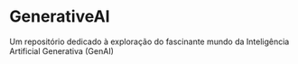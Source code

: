 # GenerativeAI
Um repositório dedicado à exploração do fascinante mundo da Inteligência Artificial Generativa (GenAI)
